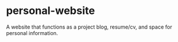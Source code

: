 # personal-website
A website that functions as a project blog, resume/cv, and space for personal information.
